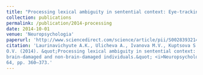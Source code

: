 ```yaml
---
title: "Processing lexical ambiguity in sentential context: Eye-tracking data from brain-damaged and non-brain-damaged individuals"
collection: publications
permalink: /publication/2014-processing
date: 2014-10-01
venue: 'Neuropsychologia'
paperurl: 'http://www.sciencedirect.com/science/article/pii/S0028393214003455'
citation: 'Laurinavichyute A.K., Ulicheva A., Ivanova M.V., Kuptsova S.V., Dragoy,
O.V. (2014). &quot;Processing lexical ambiguity in sentential context: Eye-tracking data from
brain-damaged and non-brain-damaged individuals.&quot; <i>Neuropsychologia</i>. Vol.
64, pp. 360–373.'
---
```


